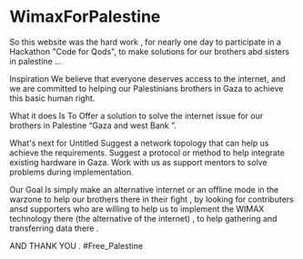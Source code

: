 # WimaxForPalestine
So this website was the hard work , for nearly one day to participate in a Hackathon "Code for Qods", to make solutions for our brothers abd sisters in palestine ...

Inspiration
We believe that everyone deserves access to the internet, and we are committed to helping our Palestinians brothers in Gaza to achieve this basic human right.

What it does
Is To Offer a solution to solve the internet issue for our brothers in Palestine “Gaza and west Bank ”.

What's next for Untitled
Suggest a network topology that can help us achieve the requirements. Suggest a protocol or method to help integrate existing hardware in Gaza. Work with us as support mentors to solve problems during implementation.

Our Goal 
Is simply make an alternative internet or an offline mode in the warzone to help our brothers there in their fight , by looking for contributers ansd supporters who are willing to help us to 
implement the WIMAX technology there (the alternative of the internet) , to help gathering and transferring data there .

AND THANK YOU .
#Free_Palestine
